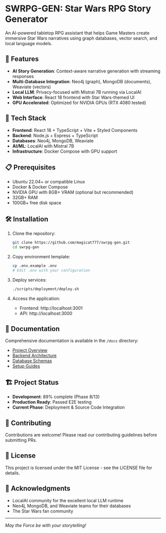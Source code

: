 # SWRPG-GEN: Star Wars RPG Story Generator

An AI-powered tabletop RPG assistant that helps Game Masters create immersive Star Wars narratives using graph databases, vector search, and local language models.

## 🌟 Features

- **AI Story Generation**: Context-aware narrative generation with streaming responses
- **Multi-Database Integration**: Neo4j (graph), MongoDB (documents), Weaviate (vectors)
- **Local LLM**: Privacy-focused with Mistral 7B running via LocalAI
- **Web Interface**: React 18 frontend with Star Wars-themed UI
- **GPU Accelerated**: Optimized for NVIDIA GPUs (RTX 4080 tested)

## 🚀 Tech Stack

- **Frontend**: React 18 + TypeScript + Vite + Styled Components
- **Backend**: Node.js + Express + TypeScript
- **Databases**: Neo4j, MongoDB, Weaviate
- **AI/ML**: LocalAI with Mistral 7B
- **Infrastructure**: Docker Compose with GPU support

## 📋 Prerequisites

- Ubuntu 22.04+ or compatible Linux
- Docker & Docker Compose
- NVIDIA GPU with 8GB+ VRAM (optional but recommended)
- 32GB+ RAM
- 100GB+ free disk space

## 🛠️ Installation

1. Clone the repository:
   ```bash
   git clone https://github.com/magicat777/swrpg-gen.git
   cd swrpg-gen
   ```

2. Copy environment template:
   ```bash
   cp .env.example .env
   # Edit .env with your configuration
   ```

3. Deploy services:
   ```bash
   ./scripts/deployment/deploy.sh
   ```

4. Access the application:
   - Frontend: http://localhost:3001
   - API: http://localhost:3000

## 📖 Documentation

Comprehensive documentation is available in the `/docs` directory:
- [Project Overview](docs/PROJECT_STATUS_OVERVIEW.md)
- [Backend Architecture](docs/BACKEND_ARCHITECTURE.md)
- [Database Schemas](docs/schemas/)
- [Setup Guides](docs/)

## 🏗️ Project Status

- **Development**: 89% complete (Phase 8/13)
- **Production Ready**: Passed E2E testing
- **Current Phase**: Deployment & Source Code Integration

## 🤝 Contributing

Contributions are welcome! Please read our contributing guidelines before submitting PRs.

## 📄 License

This project is licensed under the MIT License - see the LICENSE file for details.

## 🙏 Acknowledgments

- LocalAI community for the excellent local LLM runtime
- Neo4j, MongoDB, and Weaviate teams for their databases
- The Star Wars fan community

---

*May the Force be with your storytelling!*
